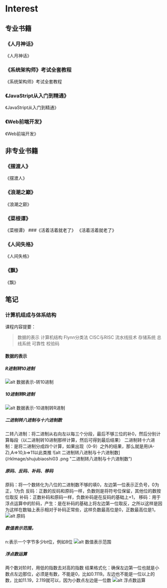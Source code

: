 
# Interest
## 专业书籍
### 《人月神话》
《人月神话》
### 《系统架构师》考试全套教程
《系统架构师》考试全套教程
### 《JavaStript从入门到精通》
《JavaStript从入门到精通》
### 《Web前端开发》
《Web前端开发》
## 非专业书籍
### 《摆渡人》
《摆渡人》
### 《浪潮之巅》
《浪潮之巅》
### 《菜根谭》
《菜根谭》
###《活着活着就老了》
《活着活着就老了》
### 《人间失格》
《人间失格》
### 《飘》
《飘》
## 笔记
### 计算机组成与体系结构
课程内容提要：
> 数据的表示
> 计算机结构
> Flynn分类法
> CISC与RISC
> 流水线技术
> 存储系统
> 总线系统
> 可靠性
> 校验码

#### 数据的表示
##### R进制转10进制
![alt 数据表示-转10进制](/rkImage/shujubiaoshi01.png "数据表示-转10进制")
##### 10进制转R进制
![alt 数据表示-10进制转R进制](/rkImage/shujubiaoshi02.png "数据表示-10进制转R进制")
##### 二进制转八进制与十六进制数
二转八进制：将二进制从右向左以每三个分段，最后不够三位的补0，然后分别计算每段（以二进制转10进制那样计算，然后可得到最后结果）
二进制转十六进制：是将二进制分成四个计算，如果出现（0-9）之外的结果，那么就是用(A-Z),A=>10,b=>11以此类推
![alt 二进制转八进制与十六进制数](/rkImage/shujubiaoshi03
.png "二进制转八进制与十六进制数")

##### 原码、反码、补码、移码
原码：将一个数转化为八位的二进制数不够的填0，左边第一位表示正负号，0为正，1为负
反码：正数的反码和原码一样，负数则是将符号位保留，其他位的数按位取反
补码：正数补码和原码一样，负数补码是在反码的基础上+1，
移码：用于浮点运算中的阶码，产生：是在补码的基础上将左边第一位取反，之所以这样是因为这样在数轴上表示相对于补码正常些，这样负数最高位是0，正数最高位是1，
![alt 原码](/rkImage/shujubiaoshi04.png "原码")
##### 数值表示范围，
n:表示一个字节多少bt位，例如8位
![alt 数值表示范围](/rkImage/shujubiaoshi05.png "数值表示范围")

##### 浮点数运算
两个数对阶时，用低的指数去对高的指数
结果格式化：确保左边第一位也就是小数点左边那位，必须是有数，不能是0，比如0.1119。左边也不能是一位以上的数，比如11.19，2.119就可以，因为小数点左边是一位数
![alt 浮点数运算](/rkImage/shujubiaoshi06.png "浮点数运算")

